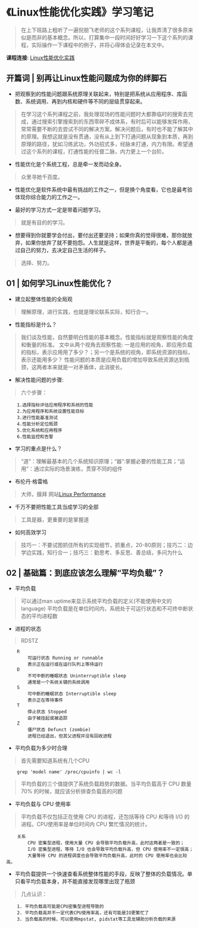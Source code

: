 # 《Linux性能优化实践》学习笔记

> 在上下班路上粗听了一遍倪朋飞老师的这个系列课程，让我弄清了很多原来似是而非的基本概念。所以，打算集中一段时间好好学习一下这个系列的课程，实际操作一下课程中的例子，并将心得体会记录在本文中。


**课程连接**: [Linux性能优化实践](https://time.geekbang.org/column/intro/140)

## 开篇词 | 别再让Linux性能问题成为你的绊脚石

* 把观察到的性能问题跟系统原理关联起来，特别是把系统从应用程序、库函数、系统调用、再到内核和硬件等不同的层级贯穿起来。
> 在学习这个系列课程之前，我处理现场的性能问题时大都靠临时的搜索去完成，通过搜索引擎搜索到的东西零碎不成体系，有时后可以能够发挥作用，常常需要不断的去尝试不同的解决方案。解决问题后，有时也不能了解其中的原理。我想这就是没有贯通，没有从上到下打通问题从现象到本质，再到原理的路径，犹如习练武功，外功招式多，经脉未打通，内力有限。希望通过这个系列的课程，打通性能的任督二脉，内力更上一个台阶。

* 性能优化是个系统工程，总是牵一发而动全身。
> 众里寻她千百度。

* 性能优化是软件系统中最有挑战的工作之一，但是换个角度看，它也是最考验体现你综合能力的工作之一。

* 最好的学习方式一定是带着问题学习。
> 就是有目的的学习。

* 想要得到你就要学会付出，要付出还要坚持；如果你真的觉得很难，那你就放弃，如果你放弃了就不要抱怨。人生就是这样，世界是平衡的，每个人都是通过自己的努力，去决定自己生活的样子。
> 选择、努力。


## 01 | 如何学习Linux性能优化？

* 建立起整体性能的全局观
> 理解原理，进行实践，也就是理论联系实际，知行合一。


* 性能指标是什么？
> 我们谈及性能，自然要明白性能的基本概念。性能指标就是观察性能的角度和衡量的标准。
> 文中从两个视角去观察性能: 一是应用的视角，即应用负载的指标，表示应用用了多少？；另一个是系统的视角，即系统资源的指标，表示还能用多少？
> 性能问题的本质是应用负载的增加导致系统资源达到瓶颈，这两者本来就是一对矛盾体，此消彼长。

* 解决性能问题的步骤: 
> 六个步骤：
```
    1.选择指标评估应用程序和系统的性能
    2.为应用程序和系统设置性能目标
    3.进行性能基准测试
    4.性能分析定位瓶颈
    5.优化系统和应用程序
    6.性能监控和告警 
```

* 学习的重点是什么？
> “道”：理解最基本的几个系统知识原理；“器”:掌握必要的性能工具；“运用”：通过实际的场景演练，贯穿不同的组件

* 布伦丹·格雷格
> 大师，膜拜 网站[Linux Performance](http://www.brendangregg.com/linuxperf.html)

* 千万不要把性能工具当成学习的全部
> 工具是器，更重要的是掌握道

* 如何高效学习
> 技巧一：不要试图抓住所有的实现细节，抓重点，20-80原则；技巧二：边学边实践，知行合一；技巧三：勤思考、多反思、善总结，多问为什么

## 02 | 基础篇：到底应该怎么理解“平均负载”？

* 平均负载
> 可以通过man uptime来显示系统平均负载的定义(不能使用中文的language)
> 平均负载是在单位时间内，系统处于可运行状态和不可终中断状态的平均进程数

* 进程的状态
> RDSTZ
```
    R
        可运行状态 Running or runnable
        表示正在运行或在运行队列上等待运行
    D
        不可中断的睡眠状态 Uninterruptible sleep
        通常是一个系统关键的系统调用
    S
        可中断的睡眠状态 Interruptible sleep
        表示正在等待事件
    T
        停止状态 Stopped
        由于被挂起或被追踪
    Z
        僵尸状态 Defunct (zombie)
        进程已经退出，但其父进程并没有回收进程
```

* 平均负载为多少时合理
> 首先需要知道系统有几个CPU
```
    grep 'model name' /proc/cpuinfo | wc -l
```
> 平均负载的三个值提供了系统负载趋势的数据。当平均负载高于 CPU 数量 70% 的时候，就应该分析排查负载高的问题

* 平均负载与 CPU 使用率
> 平均负载不仅包括正在使用 CPU 的进程，还包括等待 CPU 和等待 I/O 的进程。CPU使用率是单位时间内 CPU 繁忙情况的统计。
```
    关系
        CPU 密集型进程，使用大量 CPU 会导致平均负载升高，此时这两者是一致的；
        I/O 密集型进程，等待 I/O 也会导致平均负载升高，但 CPU 使用率不一定很高；
        大量等待 CPU 的进程调度也会导致平均负载升高，此时的 CPU 使用率也会比较高。
```

* 平均负载提供一个快速查看系统整体性能的手段，反映了整体的负载情况。单只看平均负载本身，并不能直接发现哪里出现了瓶颈
> 几点认识：
```
    1. 平均负载高可能是CPU密集型进程导致的
    2. 平均负载高并不一定代表CPU使用率高，还有可能是IO更繁忙了
    3. 当负载高的时候，可以使用mpstat, pidstat等工具龙辅助分析负载的来源
```